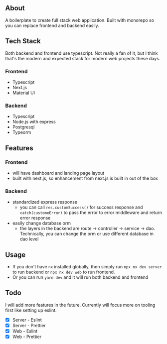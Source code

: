 ## About

A boilerplate to create full stack web application. Built with monorepo so you can replace frontend and backend easily.

## Tech Stack

Both backend and frontend use typescript. Not really a fan of it, but I think that's the modern and expected stack for modern web projects these days.

### Frontend

- Typescript
- Next.js
- Material UI

### Backend

- Typescript
- Node.js with express
- Postgresql
- Typeorm

## Features

### Frontend

- will have dashboard and landing page layout
- built with next.js, so enhancement from next.js is built in out of the box

### Backend

- standardized express response
  - you can call `res.customSuccess()` for success response and `catch(customeError)` to pass the error to error middleware and return error response
- easily change database orm
  - the layers in the backend are route -> controller -> service -> dao. Technically, you can change the orm or use different database in dao level

## Usage

- If you don't have `nx` installed globally, then simply run `npx nx dev server` to run backend or `npx nx dev web` to run frontend.
- Or you can run `yarn dev` and it will run both backend and frontend

## Todo

I will add more features in the future. Currently will focus more on tooling first like setting up eslint.

- [X] Server - Eslint
- [X] Server - Prettier
- [X] Web - Eslint
- [X] Web - Prettier
